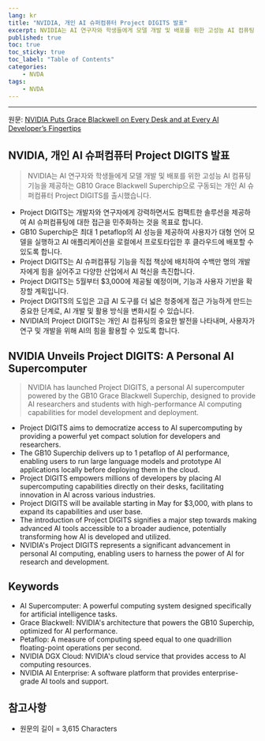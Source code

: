 ```yaml
---
lang: kr
title: "NVIDIA, 개인 AI 슈퍼컴퓨터 Project DIGITS 발표"
excerpt: NVIDIA는 AI 연구자와 학생들에게 모델 개발 및 배포를 위한 고성능 AI 컴퓨팅 기능을 제공하는 GB10 Grace Blackwell Superchip으로 구동되는 개인 AI 슈퍼컴퓨터 Project DIGITS를 출시했습니다.
published: true
toc: true
toc_sticky: true
toc_label: "Table of Contents"
categories:
    - NVDA
tags:
    - NVDA
---
```


---

  원문: [NVIDIA Puts Grace Blackwell on Every Desk and at Every AI Developer’s Fingertips](https://www.investing.com/news/assorted/nvidia-puts-grace-blackwell-on-every-desk-and-at-every-ai-developers-fingertips-432SI-3799958)

## NVIDIA, 개인 AI 슈퍼컴퓨터 Project DIGITS 발표

> NVIDIA는 AI 연구자와 학생들에게 모델 개발 및 배포를 위한 고성능 AI 컴퓨팅 기능을 제공하는 GB10 Grace Blackwell Superchip으로 구동되는 개인 AI 슈퍼컴퓨터 Project DIGITS를 출시했습니다.


- Project DIGITS는 개발자와 연구자에게 강력하면서도 컴팩트한 솔루션을 제공하여 AI 슈퍼컴퓨팅에 대한 접근을 민주화하는 것을 목표로 합니다.
- GB10 Superchip은 최대 1 petaflop의 AI 성능을 제공하여 사용자가 대형 언어 모델을 실행하고 AI 애플리케이션을 로컬에서 프로토타입한 후 클라우드에 배포할 수 있도록 합니다.
- Project DIGITS는 AI 슈퍼컴퓨팅 기능을 직접 책상에 배치하여 수백만 명의 개발자에게 힘을 실어주고 다양한 산업에서 AI 혁신을 촉진합니다.
- Project DIGITS는 5월부터 $3,000에 제공될 예정이며, 기능과 사용자 기반을 확장할 계획입니다.
- Project DIGITS의 도입은 고급 AI 도구를 더 넓은 청중에게 접근 가능하게 만드는 중요한 단계로, AI 개발 및 활용 방식을 변화시킬 수 있습니다.
- NVIDIA의 Project DIGITS는 개인 AI 컴퓨팅의 중요한 발전을 나타내며, 사용자가 연구 및 개발을 위해 AI의 힘을 활용할 수 있도록 합니다.

## NVIDIA Unveils Project DIGITS: A Personal AI Supercomputer

> NVIDIA has launched Project DIGITS, a personal AI supercomputer powered by the GB10 Grace Blackwell Superchip, designed to provide AI researchers and students with high-performance AI computing capabilities for model development and deployment.


- Project DIGITS aims to democratize access to AI supercomputing by providing a powerful yet compact solution for developers and researchers.
- The GB10 Superchip delivers up to 1 petaflop of AI performance, enabling users to run large language models and prototype AI applications locally before deploying them in the cloud.
- Project DIGITS empowers millions of developers by placing AI supercomputing capabilities directly on their desks, facilitating innovation in AI across various industries.
- Project DIGITS will be available starting in May for $3,000, with plans to expand its capabilities and user base.
- The introduction of Project DIGITS signifies a major step towards making advanced AI tools accessible to a broader audience, potentially transforming how AI is developed and utilized.
- NVIDIA's Project DIGITS represents a significant advancement in personal AI computing, enabling users to harness the power of AI for research and development.

## Keywords

- AI Supercomputer: A powerful computing system designed specifically for artificial intelligence tasks.
- Grace Blackwell: NVIDIA's architecture that powers the GB10 Superchip, optimized for AI performance.
- Petaflop: A measure of computing speed equal to one quadrillion floating-point operations per second.
- NVIDIA DGX Cloud: NVIDIA's cloud service that provides access to AI computing resources.
- NVIDIA AI Enterprise: A software platform that provides enterprise-grade AI tools and support.

## 참고사항

- 원문의 길이 = 3,615 Characters

